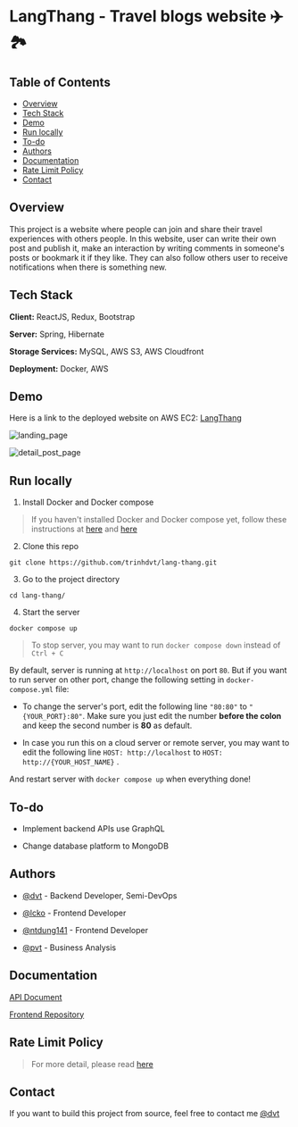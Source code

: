 # LangThang - Travel blogs website ✈️🏞

## Table of Contents

- [Overview](#overview)
- [Tech Stack](#tech-stack)
- [Demo](#demo)
- [Run locally](#run-locally)
- [To-do](#to-do)
- [Authors](#authors)
- [Documentation](#documentation)
- [Rate Limit Policy](#rate-limit-policy)
- [Contact](#contact)

## Overview

This project is a website where people can join and share their travel experiences with others people. In this website,
user can write their own post and publish it, make an interaction by writing comments in someone's posts or bookmark it
if they like. They can also follow others user to receive notifications when there is something new.

## Tech Stack

**Client:** ReactJS, Redux, Bootstrap

**Server:** Spring, Hibernate

**Storage Services:** MySQL, AWS S3, AWS Cloudfront

**Deployment:** Docker, AWS

## Demo

Here is a link to the deployed website on AWS EC2: [LangThang](http://trinhdvt.tech:3000)

![landing_page](https://i.imgur.com/vU7jhua.png)

![detail_post_page](https://i.imgur.com/6IRw6fX.png)

## Run locally

1. Install Docker and Docker compose

> If you haven't installed Docker and Docker compose yet, follow these instructions at [here](https://docs.docker.com/engine/install) and [here](https://docs.docker.com/compose/install/)

2. Clone this repo

```
git clone https://github.com/trinhdvt/lang-thang.git
```

3. Go to the project directory

```
cd lang-thang/
```

4. Start the server

```
docker compose up
```

> To stop server, you may want to run `docker compose down` instead of `Ctrl + C`

By default, server is running at `http://localhost` on port `80`. But if you want to run server on other port, change
the following setting in `docker-compose.yml` file:

* To change the server's port, edit the following line `"80:80"` to `"{YOUR_PORT}:80"`. Make sure you just edit the
  number **before the colon** and keep the second number is **80** as default.

* In case you run this on a cloud server or remote server, you may want to edit the following
  line `HOST: http://localhost` to `HOST: http://{YOUR_HOST_NAME}` .

And restart server with `docker compose up` when everything done!

## To-do

* Implement backend APIs use GraphQL

* Change database platform to MongoDB

## Authors

- [@dvt](https://github.com/trinhdvt) - Backend Developer, Semi-DevOps

- [@lcko](https://github.com/lcko1012) - Frontend Developer

- [@ntdung141](https://github.com/NTDung141) - Frontend Developer

- [@pvt](https://github.com/phamvantanh) - Business Analysis

## Documentation

[API Document](./docs/API)

[Frontend Repository](https://github.com/lcko1012/travel-blog)

## Rate Limit Policy

> For more detail, please read [here](./docs/README.md#rate-limit-policy)

## Contact

If you want to build this project from source, feel free to contact me [@dvt](https://www.facebook.com/trinh.dvt/)
